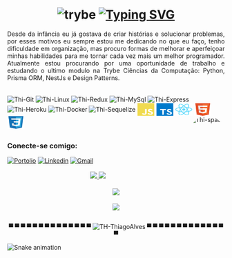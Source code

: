 <h1 align="center">
  <img src="https://avatars2.githubusercontent.com/u/55410300?s=200&v=4" alt="trybe" width="50"/>
  <a href="https://git.io/typing-svg"><img src="https://readme-typing-svg.demolab.com?font=Fira+Code&size=25&pause=1000&background=FFFFFF00&center=true&vCenter=true&width=485&lines=Ol%C3%A1%2C+Meu+nome+%C3%A9+Thiago+Alves%F0%9F%91%8B;Hello%2C+my+name+is+Thiago+Alves%F0%9F%91%8B" alt="Typing SVG" />
  </a>
</h1>
  <p align="justify">
 Desde da infância eu já gostava de criar histórias e solucionar problemas, por esses motivos eu sempre estou me dedicando no que eu faço, tenho dificuldade em organização, mas procuro formas de melhorar e
aperfeiçoar minhas habilidades para me tornar cada vez mais um melhor programador. Atualmente estou procurando por uma oportunidade de trabalho e estudando o ultimo modulo na Trybe Ciências da Computação: Python, Prisma ORM, NestJs e Design Patterns.
 </p>

<div style="display: inline_block"><br>
  <img align="center" alt="Thi-Git" height="40" width="50" src="https://cdn.jsdelivr.net/gh/devicons/devicon/icons/git/git-original.svg"> 
  <img align="center" alt="Thi-Linux" height="40" width="50" src="https://cdn.jsdelivr.net/gh/devicons/devicon/icons/linux/linux-original.svg">
  <img align="center" alt="Thi-Redux" height="40" width="50" src="https://cdn.jsdelivr.net/gh/devicons/devicon/icons/redux/redux-original.svg">
  <img align="center" alt="Thi-MySql" height="40" width="50" src="https://cdn.jsdelivr.net/gh/devicons/devicon/icons/mysql/mysql-original-wordmark.svg">
  <img align="center" alt="Thi-Express" height="40" width="50" src="https://cdn.jsdelivr.net/gh/devicons/devicon/icons/express/express-original.svg">
  <img align="center" alt="Thi-Heroku" height="40" width="50" src="https://cdn.jsdelivr.net/gh/devicons/devicon/icons/heroku/heroku-plain-wordmark.svg">
  <img align="center" alt="Thi-Docker" height="40" width="50" src="https://cdn.jsdelivr.net/gh/devicons/devicon/icons/docker/docker-plain-wordmark.svg">
  <img align="center" alt="Thi-Sequelize" height="40" width="50" src="https://cdn.jsdelivr.net/gh/devicons/devicon/icons/sequelize/sequelize-plain-wordmark.svg">
  <img align="center" alt="Thi-Js" height="30" width="40" src="https://raw.githubusercontent.com/devicons/devicon/master/icons/javascript/javascript-plain.svg">
  <img align="center" alt="Thi-Ts" height="30" width="40" src="https://raw.githubusercontent.com/devicons/devicon/master/icons/typescript/typescript-plain.svg">
  <img align="center" alt="Thi-React" height="30" width="40" src="https://raw.githubusercontent.com/devicons/devicon/master/icons/react/react-original.svg">
  <img align="center" alt="Thi-HTML" height="30" width="40" src="https://raw.githubusercontent.com/devicons/devicon/master/icons/html5/html5-original.svg">
  <img align="center" alt="Thi-CSS" height="30" width="40" src="https://raw.githubusercontent.com/devicons/devicon/master/icons/css3/css3-original.svg">
  <img align="right" alt="Thi-space" height="150" style="border-radius:50px;" src="https://cdn.discordapp.com/attachments/620074599354204204/1019436561928028210/e485c6199fcc482549b926bf547f1e64.gif">
</div>

##

<div>
  <h3>Conecte-se comigo:</h3>
  <a href="https://th-thiagoalves.github.io/" target="_blank"><img src="https://img.shields.io/badge/Portfolio-%23000000.svg?style=for-the-badge&logo=firefox&logoColor=#FF7139" alt="Portolio"></a> 
  <a href="https://www.linkedin.com/in/dev-thiago-alves/" target="_blank" rel="external"><img src="https://img.shields.io/badge/LinkedIn-0077B5?style=for-the-badge&logo=linkedin&logoColor=white" alt="Linkedin"></a>
  <a href="mailto:thiagoavels1@gmail.com" target="_blank"><img src="https://img.shields.io/badge/Gmail-D14836?style=for-the-badge&logo=gmail&logoColor=white" alt="Gmail"></a>
</div>
<br>

<div align="center">
  <a href="https://github.com/TH-ThiagoAlves">
    <img height="180em" src="https://github-readme-stats-sigma-five.vercel.app/api?username=TH-ThiagoAlves&show_icons=true&theme=dark&include_all_commits=true&count_private=true"/>
  </a>
  <a href="https://github.com/TH-ThiagoAlves">
    <img height="180em" src="https://github-readme-stats-sigma-five.vercel.app/api?username=TH-ThiagoAlves&show_icons=true&theme=dark&include_all_commits=true&count_private=true"/>
  </a>
  <br>
  <br>
  <a href="https://github.com/anuraghazra/github-readme-stats">
    <img align="center" width="500px" src="https://github-readme-stats.vercel.app/api/top-langs/?username=TH-ThiagoAlves&layout=compact&theme=dark" />
  </a>
  <br>
  <br>
  <a href="https://git.io/streak-stats">
    <img align="center" width="500px" src="http://github-readme-streak-stats.herokuapp.com?user=TH-ThiagoAlves&theme=dark&date_format=M%20j%5B%2C%20Y%5D" />
  </a>
</div>

##

<p align="center">▀ ▀ ▀ ▀ ▀ ▀ ▀ ▀ ▀ ▀ ▀ ▀ ▀ ▀   <img src="https://komarev.com/ghpvc/?username=TH-ThiagoAlves" alt="TH-ThiagoAlves" />   ▀ ▀ ▀ ▀ ▀ ▀ ▀ ▀ ▀ ▀ ▀ ▀ ▀ ▀</p>

 ![Snake animation](https://github.com/TH-ThiagoAlves/TH-ThiagoAlves/blob/output/github-contribution-grid-snake.svg)
